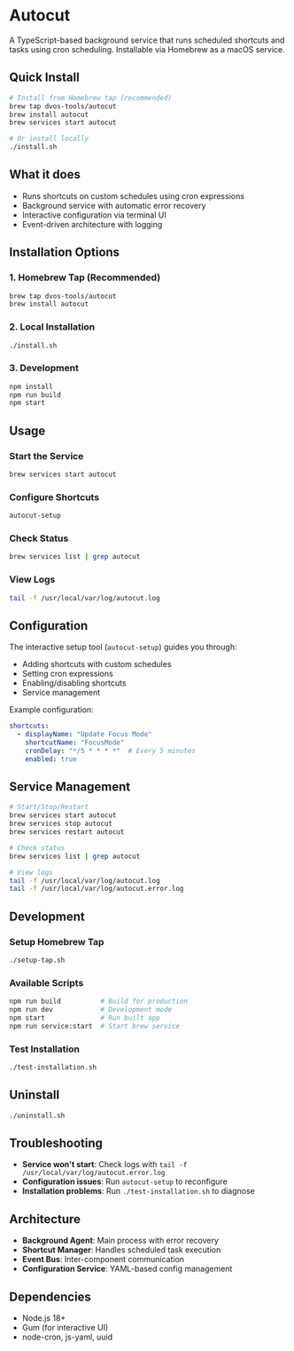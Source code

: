 # Autocut

A TypeScript-based background service that runs scheduled shortcuts and tasks using cron scheduling. Installable via Homebrew as a macOS service.

## Quick Install

```bash
# Install from Homebrew tap (recommended)
brew tap dvos-tools/autocut
brew install autocut
brew services start autocut

# Or install locally
./install.sh
```

## What it does

- Runs shortcuts on custom schedules using cron expressions
- Background service with automatic error recovery
- Interactive configuration via terminal UI
- Event-driven architecture with logging

## Installation Options

### 1. Homebrew Tap (Recommended)
```bash
brew tap dvos-tools/autocut
brew install autocut
```

### 2. Local Installation
```bash
./install.sh
```

### 3. Development
```bash
npm install
npm run build
npm start
```

## Usage

### Start the Service
```bash
brew services start autocut
```

### Configure Shortcuts
```bash
autocut-setup
```

### Check Status
```bash
brew services list | grep autocut
```

### View Logs
```bash
tail -f /usr/local/var/log/autocut.log
```

## Configuration

The interactive setup tool (`autocut-setup`) guides you through:
- Adding shortcuts with custom schedules
- Setting cron expressions
- Enabling/disabling shortcuts
- Service management

Example configuration:
```yaml
shortcuts:
  - displayName: "Update Focus Mode"
    shortcutName: "FocusMode"
    cronDelay: "*/5 * * * *"  # Every 5 minutes
    enabled: true
```

## Service Management

```bash
# Start/Stop/Restart
brew services start autocut
brew services stop autocut
brew services restart autocut

# Check status
brew services list | grep autocut

# View logs
tail -f /usr/local/var/log/autocut.log
tail -f /usr/local/var/log/autocut.error.log
```

## Development

### Setup Homebrew Tap
```bash
./setup-tap.sh
```

### Available Scripts
```bash
npm run build          # Build for production
npm run dev            # Development mode
npm start              # Run built app
npm run service:start  # Start brew service
```

### Test Installation
```bash
./test-installation.sh
```

## Uninstall

```bash
./uninstall.sh
```

## Troubleshooting

- **Service won't start**: Check logs with `tail -f /usr/local/var/log/autocut.error.log`
- **Configuration issues**: Run `autocut-setup` to reconfigure
- **Installation problems**: Run `./test-installation.sh` to diagnose

## Architecture

- **Background Agent**: Main process with error recovery
- **Shortcut Manager**: Handles scheduled task execution
- **Event Bus**: Inter-component communication
- **Configuration Service**: YAML-based config management

## Dependencies

- Node.js 18+
- Gum (for interactive UI)
- node-cron, js-yaml, uuid
